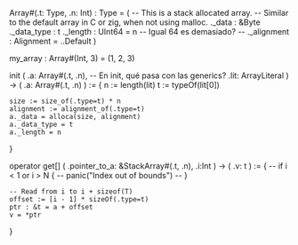 Array#(.t: Type, .n: Int) : Type = (
    -- This is a stack allocated array.
    -- Similar to the default array in C or zig, when not using malloc.
    ._data      : &Byte
    ._data_type : t
    ._length    : UInt64    = n  -- Igual 64 es demasiado?
    -- ._alignment : Alignment   = ..Default
)

my_array : Array#(Int, 3) = (1, 2, 3)

init (
    .a: Array#(.t, .n),  -- En init, qué pasa con las generics?
    .lit: ArrayLiteral
) -> (
    .a: Array#(.t, .n)
) := {
    n := length(lit)
    t := typeOf(lit[0])

    size := size_of(.type=t) * n
    alignment := alignment_of(.type=t)
    a._data = alloca(size, alignment)
    a._data_type = t
    a._length = n
}

operator get[] (
    .pointer_to_a: &StackArray#(.t, .n),
    .i:Int
) -> (
    .v: t
) := {
    -- if i < 1 or i > N {
    --     panic("Index out of bounds")
    -- }

    -- Read from i to i + sizeof(T)
    offset := [i - 1] * sizeOf(.type=t)
    ptr : &t = a + offset
    v = *ptr
}


